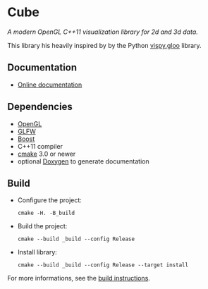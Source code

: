 
Cube
====

*A modern OpenGL C++11 visualization library for 2d and 3d data.*

This library his heavily inspired by by the Python [vispy.gloo](http://vispy.org/) library.

Documentation
-------------

- [Online documentation](http://kiron1.github.io/cube/)

Dependencies
------------

- [OpenGL](http://www.opengl.org/)
- [GLFW](https://www.glfw.org)
- [Boost](http://boost.org/)
- C++11 compiler
- [cmake](http://www.cmake.org/) 3.0 or newer
- optional [Doxygen](http://www.doxygen.org/) to generate documentation


Build
-----

- Configure the project:

      cmake -H. -B_build

- Build the project:

      cmake --build _build --config Release

- Install library:

      cmake --build _build --config Release --target install

For more informations, see the [build instructions](http://kiron1.github.io/cube//cube/build.html).

